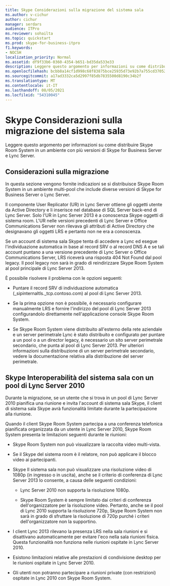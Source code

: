 ```yaml
---
title: Skype Considerazioni sulla migrazione del sistema sala
ms.author: v-cichur
author: cichur
manager: serdars
audience: ITPro
ms.reviewer: sohailta
ms.topic: quickstart
ms.prod: skype-for-business-itpro
f1.keywords:
- NOCSH
localization_priority: Normal
ms.assetid: df9f33b6-0360-4354-b651-bd35da533e33
description: Leggere questo argomento per informazioni su come distribuire Skype Room System in un ambiente con più versioni di Skype for Business Server e Lync Server.
ms.openlocfilehash: bcbb8a14cf1d998c68f83875bce25935d73e92b7a755cd370526a65aef202e36
ms.sourcegitcommit: a17ad3332ca5d2997f85db7835500d8190c34b2f
ms.translationtype: MT
ms.contentlocale: it-IT
ms.lasthandoff: 08/05/2021
ms.locfileid: "54310045"
---
```

# <a name="skype-room-system-migration-considerations"></a>Skype Considerazioni sulla migrazione del sistema sala
 
Leggere questo argomento per informazioni su come distribuire Skype Room System in un ambiente con più versioni di Skype for Business Server e Lync Server.
  
## <a name="migration-considerations"></a>Considerazioni sulla migrazione

In questa sezione vengono fornite indicazioni se si distribuisce Skype Room System in un ambiente multi-pool che include diverse versioni di Skype for Business Server o Lync Server. 
  
Il componente User Replicator (UR) in Lync Server ottiene gli oggetti utente da Active Directory e li inserisce nel database di SQL Server back-end di Lync Server. Solo l'UR in Lync Server 2013 è a conoscenza Skype oggetti di sistema room. L'UR nelle versioni precedenti di Lync Server e Office Communications Server non rilevava gli attributi di Active Directory che designavano gli oggetti LRS e pertanto non ne era a conoscenza. 
  
Se un account di sistema sala Skype tenta di accedere a Lync ed esegue l'individuazione automatica in base al record SRV o al record DNS A e se tali account puntano a una versione precedente di Lync Server o Office Communications Server, LRS riceverà una risposta 404 Not Found dal pool legacy. Il pool legacy non sarà in grado di reindirizzare Skype Room System al pool principale di Lync Server 2013. 
  
È possibile risolvere il problema con le opzioni seguenti: 
  
- Puntare il record SRV di individuazione automatica (_sipinternaltls._tcp.contoso.com) al pool di Lync Server 2013.
    
- Se la prima opzione non è possibile, è necessario configurare manualmente LRS e fornire l'indirizzo del pool di Lync Server 2013 configurandolo direttamente nell'applicazione console Skype Room System. 
    
- Se Skype Room System viene distribuito all'esterno della rete aziendale e un server perimetrale Lync è stato distribuito e configurato per puntare a un pool o a un director legacy, è necessario un sito server perimetrale secondario, che punta al pool di Lync Server 2013. Per ulteriori informazioni sulla distribuzione di un server perimetrale secondario, vedere la documentazione relativa alla distribuzione del server perimetrale. 
    
## <a name="skype-room-system-interoperability-with-a-lync-server-2010-pool"></a>Skype Interoperabilità del sistema sala con un pool di Lync Server 2010

Durante la migrazione, se un utente che si trova in un pool di Lync Server 2010 pianifica una riunione e invita l'account di sistema sala Skype, il client di sistema sala Skype avrà funzionalità limitate durante la partecipazione alla riunione. 
  
Quando il client Skype Room System partecipa a una conferenza telefonica pianificata organizzata da un utente in Lync Server 2010, Skype Room System presenta le limitazioni seguenti durante le riunioni: 
  
- Skype Room System non può visualizzare la raccolta video multi-vista.
    
- Se il Skype del sistema room è il relatore, non può applicare il blocco video ai partecipanti.
    
- Skype Il sistema sala non può visualizzare una risoluzione video di 1080p (in ingresso o in uscita), anche se il criterio di conferenza di Lync Server 2013 lo consente, a causa delle seguenti condizioni: 
    
  - Lync Server 2010 non supporta la risoluzione 1080p.
    
  - Skype Room System è sempre limitato dai criteri di conferenza dell'organizzatore per la risoluzione video. Pertanto, anche se il pool di Lync 2010 supporta la risoluzione 720p, Skype Room System non sarà in grado di sfruttare la risoluzione di 720p purché i criteri dell'organizzatore non la supportino. 
    
- I client Lync 2013 rilevano la presenza LRS nella sala riunioni e si disattivano automaticamente per evitare l'eco nella sala riunioni fisica. Questa funzionalità non funziona nelle riunioni ospitate in Lync Server 2010.
    
- Esistono limitazioni relative alle prestazioni di condivisione desktop per le riunioni ospitate in Lync Server 2010.
    
- Gli utenti non potranno partecipare a riunioni private (con restrizioni) ospitate in Lync 2010 con Skype Room System.
    


